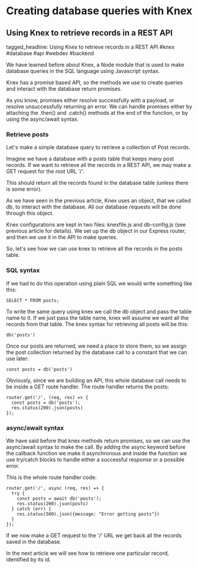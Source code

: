 # Creating database queries with Knex
## Using Knex to retrieve records in a REST API

tagged_headline: Using Knex to retrieve records in a REST API #knex #database #api #webdev #backend

We have learned before about Knex, a Node module that is used to make database queries in the SQL language using Javascript syntax.

Knex has a promise based API, so the methods we use to create queries and interact with the database return promises. 

As you know, promises either resolve successfully with a payload, or resolve unsuccessfully returning  an error. We can handle promises either by attaching the .then() and .catch() methods at the end of the function, or by using the async/await syntax.

### Retrieve posts

Let's make a simple database query to retrieve a collection of Post records.

Imagine we have a database with a posts table that keeps many post records. If we want to retrieve all the records in a REST API, we may make a GET request for the root URL '/'.

This should return all the records found in the database table (unless there is some error).

As we have seen in the previous article, Knex uses an object, that we called db, to interact with the database. All our database requests will be done through this object.

Knex configurations are kept in two files: knexfile.js and db-config.js (see previous article for details).
We set up the db object in our Express router, and then we use it in the API to make queries.

So, let's see how we can use knex to retrieve all the records in the posts table.

### SQL syntax

If we had to do this operation using plain SQL we would write something like this:

```
SELECT * FROM posts;
```

To write the same query using knex we call the db object and pass the table name to it. If we just pass the table name, knex will assume we want all the records from that table. The knex syntax for retrieving all posts will be this:

```
db('posts')
```

Once our posts are returned, we need a place to store them, so we assign the post collection returned by the database call to a constant that we can use later:

```
const posts = db('posts')
```

Obviously, since we are building an API, this whole database call needs to be inside a GET route handler. The route handler returns the posts:

```
router.get('/', (req, res) => {
  const posts = db('posts');
  res.status(200).json(posts)
});

```

### async/await syntax

We have said before that knex methods return promises, so we can use the async/await syntax to make the call.
By adding the async keyword before the callback function we make it asynchronous and inside the function we use try/catch blocks to handle either a successful response or a possible error.

This is the whole route handler code:

```
router.get('/', async (req, res) => {
  try {
    const posts = await db('posts');
    res.status(200).json(posts)
  } catch (err) {
    res.status(500).json({message: "Error getting posts"})
  }
});
```

If we now make a GET request to the '/' URL we get back all the records saved in the database.

In the next article we will see how to retrieve one particular record, identified by its id.


